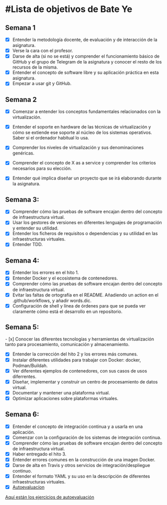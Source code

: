 #Lista de objetivos de Bate Ye
============================

## Semana 1
- [x] Entender la metodología docente, de evaluación y de interacción de la asignatura.
- [x] Verse la cara con el profesor.
- [x] Darse de alta (si no se está) y comprender el funcionamiento básico de GitHub y el grupo de Telegram de la asignatura y conocer el resto de los recursos de la misma.
- [x] Entender el concepto de software libre y su aplicación práctica en esta asignatura.
- [x] Empezar a usar git y GitHub.

## Semana 2
- [x] Comenzar a entender los conceptos fundamentales relacionados con la virtualización.
- [x] Entender el soporte en hardware de las técnicas de virtualización y cómo se extiende ese soporte al núcleo de los sistemas operativos. Saber si el ordenador habitual lo usa.
- [x] Comprender los niveles de virtualización y sus denominaciones genéricas.
- [x] Comprender el concepto de X as a service y comprender los criterios necesarios para su elección.
- [x] Entender qué implica diseñar un proyecto que se irá elaborando durante la asignatura.


## Semana 3:
- [x] Comprender cómo las pruebas de software encajan dentro del concepto de infraestructura virtual.
- [x] Usar los gestores de versiones en diferentes lenguajes de programación y entender su utilidad.
- [x] Entender los ficheros de requisitos o dependencias y su utilidad en las infraestructuras virtuales.
- [x] Entender TDD.

## Semana 4:
- [x] Entender los errores en el hito 1.
- [x] Entender Docker y el ecosistema de contenedores.
- [x] Comprender cómo las pruebas de software encajan dentro del concepto de infraestructura virtual.
- [x] Evitar las faltas de ortografía en el README. Añadiendo un action en el .github/workflows, y añadir words.dic.
- [x] Configuración de shell y línea de órdenes para que se pueda ver claramente cómo está el desarrollo en un repositorio.

## Semana 5:
- [x] Conocer las diferentes tecnologías y herramientas de virtualización tanto para procesamiento, comunicación y almacenamiento.
- [x] Entender la corrección del hito 2 y los errores más comunes.
- [x] Instalar diferentes utilidades para trabajar con Docker: docker, Podman/Buildah.
- [x] Ver diferentes ejemplos de contenedores, con sus casos de usos diferrentes.
- [x] Diseñar, implementar y construir un centro de procesamiento de datos virtual.
- [x] Documentar y mantener una plataforma virtual.
- [x] Optimizar aplicaciones sobre plataformas virtuales.

## Semana 6:
- [x] Entender el concepto de integración continua y a usarla en una aplicación.
- [x] Comenzar con la configuración de los sistemas de integración continua.
- [x] Comprender cómo las pruebas de software encajan dentro del concepto de infraestructura virtual.
- [x] Haber entregado el hito 3.
- [x] Entender errores comunes en la construcción de una imagen Docker.
- [x] Darse de alta en Travis y otros servicios de integración/despliegue continuo.
- [x] Entender el formato YAML y su uso en la descripción de diferentes infraestructuras virtuales.
- [x] [Autoevaluacíon](https://github.com/WolfYe98/Ejercicios_IV/tree/master/Tema%204)

[Aquí están los ejercicios de autoevaluación](https://github.com/WolfYe98/Ejercicios_IV)
